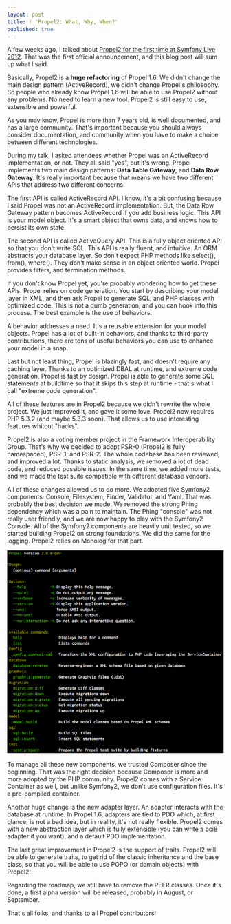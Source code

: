 ```yaml
---
layout: post
title: ! 'Propel2: What, Why, When?'
published: true
---
```

<p>A few weeks ago, I talked about <a href="http://propel.posterous.com/introduction-to-propel2-at-symfony-live-2012">Propel2 for the first time at Symfony Live 2012</a>. That was the first official announcement, and this blog post will sum up what I said.<!--more--></p>
<p>Basically, Propel2 is a <strong>huge refactoring</strong> of Propel 1.6. We didn't change the main design pattern (ActiveRecord), we didn't change Propel's philosophy. So people who already know Propel 1.6 will be able to use Propel2 without any problems. No need to learn a new tool. Propel2 is still easy to use, extensible and powerful.</p>
<p>As you may know, Propel is more than 7 years old, is well documented, and has a large community. That's important because you should always consider documentation, and community when you have to make a choice between different technologies.</p>
<p>During my talk, I asked attendees whether Propel was an ActiveRecord implementation, or not. They all said "yes", but it's wrong. Propel implements two main design patterns: <strong>Data Table Gateway</strong>, and <strong>Data Row Gateway</strong>. It's really important because that means we have two different APIs that address two different concerns.</p>
<p>The first API is called ActiveRecord API. I know, it's a bit confusing because I said Propel was not an ActiveRecord implementation. But, the Data Row Gateway pattern becomes ActiveRecord if you add business logic. This API is your model object. It's a smart object that owns data, and knows how to persist its own state.</p>
<p><script src="https://gist.github.com/afffec0c1355540a47a9.js"></script></p>
<p>The second API is called ActiveQuery API. This is a fully object oriented API so that you don't write SQL. This API is really fluent, and intuitive. An ORM abstracts your database layer. So don't expect PHP methods like select(), from(), where(). They don't make sense in an object oriented world. Propel provides filters, and termination methods.</p>
<p><script src="https://gist.github.com/e1e68463b3a6cfcef268.js"></script></p>
<p><script src="https://gist.github.com/1a8234ac40bbbaa30b63.js"></script></p>
<p>If you don't know Propel yet, you're probably wondering how to get these APIs. Propel relies on code generation. You start by describing your model layer in XML, and then ask Propel to generate SQL, and PHP classes with optimized code. This is not a dumb generation, and you can hook into this process. The best example is the use of behaviors.</p>
<p><script src="https://gist.github.com/78f78964647e78806211.js"></script></p>
<p>A behavior addresses a need. It's a reusable extension for your model objects. Propel has a lot of built-in behaviors, and thanks to third-party contributions, there are tons of useful behaviors you can use to enhance your model in a snap.</p>
<p><script src="https://gist.github.com/6da60290ff82f76783f0.js"></script></p>
<p>Last but not least thing, Propel is blazingly fast, and doesn't require any caching layer. Thanks to an optimized DBAL at runtime, and extreme code generation, Propel is fast by design. Propel is able to generate some SQL statements at buildtime so that it skips this step at runtime - that's what I call "extreme code generation".</p>
<p>All of these features are in Propel2 because we didn't rewrite the whole project. We just improved it, and gave it some love. Propel2 now requires PHP 5.3.2 (and maybe 5.3.3 soon). That allows us to use interesting features whitout "hacks".</p>
<p>Propel2 is also a voting member project in the Framework Interoperability Group. That's why we decided to adopt PSR-0 (Propel2 is fully namespaced), PSR-1, and PSR-2. The whole codebase has been reviewed, and improved a lot. Thanks to static analysis, we removed a lot of dead code, and reduced possible issues. In the same time, we added more tests, and we made the test suite compatible with different database vendors.</p>
<p>All of these changes allowed us to do more. We adopted five Symfony2 components: Console, Filesystem, Finder, Validator, and Yaml. That was probably the best decision we made. We removed the strong Phing dependency which was a pain to maintain. The Phing "console" was not really user friendly, and we are now happy to play with the Symfony2 Console. All of the Symfony2 components are heavily unit tested, so we started building Propel2 on strong foundations. We did the same for the logging. Propel2 relies on Monolog for that part.</p>
<p><img src="images/console.png" /></p>
<p>To manage all these new components, we trusted Composer since the beginning. That was the right decision because Composer is more and more adopted by the PHP community. Propel2 comes with a Service Container as well, but unlike Symfony2, we don't use configuration files. It's a pre-compiled container.</p>
<p>Another huge change is the new adapter layer. An adapter interacts with the database at runtime. In Propel 1.6, adapters are tied to PDO which, at first glance, is not a bad idea, but in reality, it's not really flexible. Propel2 comes with a new abstraction layer which is fully extensible (you can write a oci8 adapter if you want), and a default PDO implementation.</p>
<p>The last great improvement in Propel2 is the support of traits. Propel2 will be able to generate traits, to get rid of the classic inheritance and the base class, so that you will be able to use POPO (or domain objects) with Propel2!</p>
<p><script src="https://gist.github.com/1773b22654ddf0fedc1a.js"></script></p>
<p>Regarding the roadmap, we still have to remove the PEER classes. Once it's done, a first alpha version will be released, probably in August, or September.</p>
<p>That's all folks, and thanks to all Propel contributors!</p>
